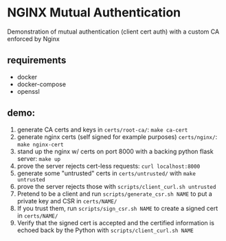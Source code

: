
# NGINX Mutual Authentication

Demonstration of mutual authentication (client cert auth) with a custom CA enforced by Nginx

## requirements
- docker
- docker-compose
- openssl

## demo:
1) generate CA certs and keys in `certs/root-ca/`: `make ca-cert`
2) generate nginx certs (self signed for example purposes) `certs/nginx/`: `make nginx-cert`
3) stand up the nginx w/ certs on port 8000 with a backing python flask server: `make up`
4) prove the server rejects cert-less requests: `curl localhost:8000`
5) generate some "untrusted" certs in `certs/untrusted/` with `make untrusted`
6) prove the server rejects those with `scripts/client_curl.sh untrusted`
7) Pretend to be a client and run `scripts/generate_csr.sh NAME` to put a private key and CSR in `certs/NAME/`
8) If you trust them, run `scripts/sign_csr.sh NAME` to create a signed cert in `certs/NAME/`
9) Verify that the signed cert is accepted and the certified information is echoed back by the Python with `scripts/client_curl.sh NAME`
